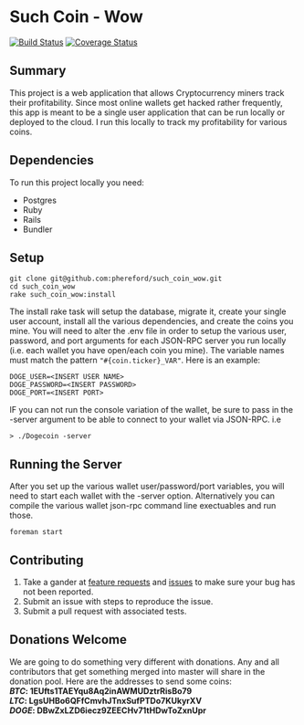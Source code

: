 # Such Coin - Wow #
[![Build Status](https://travis-ci.org/phereford/such_coin_wow.png?branch=master)](https://travis-ci.org/phereford/such_coin_wow)
[![Coverage Status](https://coveralls.io/repos/phereford/such_coin_wow/badge.png)](https://coveralls.io/r/phereford/such_coin_wow)
## Summary ##
This project is a web application that allows Cryptocurrency miners track their
profitability. Since most online wallets get hacked rather frequently, this app
is meant to be a single user application that can be run locally or deployed to
the cloud. I run this locally to track my profitability for various coins.

## Dependencies ##
To run this project locally you need:
- Postgres
- Ruby
- Rails
- Bundler

## Setup ##
```
git clone git@github.com:phereford/such_coin_wow.git
cd such_coin_wow
rake such_coin_wow:install
```
The install rake task will setup the database, migrate it, create your single
user account, install all the various dependencies, and create the coins you
mine. You will need to alter the .env file in order to setup the various user,
password, and port arguments for each JSON-RPC server you run locally (i.e. each
wallet you have open/each coin you mine). The variable names must match the
pattern ```"#{coin.ticker}_VAR"```. Here is an example:
```
DOGE_USER=<INSERT USER NAME>
DOGE_PASSWORD=<INSERT PASSWORD>
DOGE_PORT=<INSERT PORT>
```

IF you can not run the console variation of the wallet, be sure to pass in the 
-server argument to be able to connect to your wallet via JSON-RPC. i.e
```
> ./Dogecoin -server
```

## Running the Server ##
After you set up the various wallet user/password/port variables, you will need
to start each wallet with the -server option. Alternatively you can compile the
various wallet json-rpc command line exectuables and run those.
```
foreman start
```

## Contributing ##
1. Take a gander at [feature requests](https://github.com/phereford/such_coin_wow/issues?labels=Feature+Request&page=1&state=open) and [issues](https://github.com/phereford/such_coin_wow/issues) to make sure your bug has
not been reported.
2. Submit an issue with steps to reproduce the issue.
3. Submit a pull request with associated tests.

## Donations Welcome ##
We are going to do something very different with donations. Any and all
contributors that get something merged into master will share in the donation pool.
Here are the addresses to send some coins:  
__*BTC*: 1EUfts1TAEYqu8Aq2inAWMUDztrRisBo79  
*LTC*: LgsUHBo6QFfCmvhJTnxSufPTDo7KUkyrXV  
*DOGE*: DBwZxLZD6iecz9ZEECHv71tHDwToZxnUpr__  
